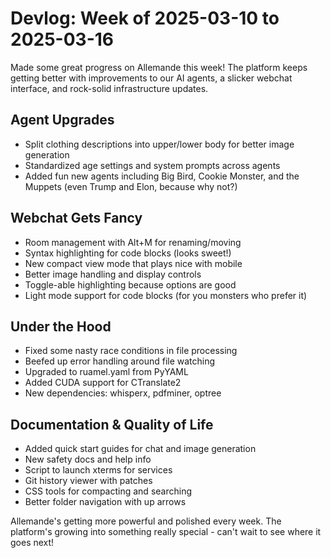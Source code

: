 # Devlog: Week of 2025-03-10 to 2025-03-16

Made some great progress on Allemande this week! The platform keeps getting better with improvements to our AI agents, a slicker webchat interface, and rock-solid infrastructure updates.

## Agent Upgrades
- Split clothing descriptions into upper/lower body for better image generation
- Standardized age settings and system prompts across agents
- Added fun new agents including Big Bird, Cookie Monster, and the Muppets (even Trump and Elon, because why not?)

## Webchat Gets Fancy
- Room management with Alt+M for renaming/moving
- Syntax highlighting for code blocks (looks sweet!)
- New compact view mode that plays nice with mobile
- Better image handling and display controls
- Toggle-able highlighting because options are good
- Light mode support for code blocks (for you monsters who prefer it)

## Under the Hood
- Fixed some nasty race conditions in file processing
- Beefed up error handling around file watching
- Upgraded to ruamel.yaml from PyYAML
- Added CUDA support for CTranslate2
- New dependencies: whisperx, pdfminer, optree

## Documentation & Quality of Life
- Added quick start guides for chat and image generation
- New safety docs and help info
- Script to launch xterms for services
- Git history viewer with patches
- CSS tools for compacting and searching
- Better folder navigation with up arrows

Allemande's getting more powerful and polished every week. The platform's growing into something really special - can't wait to see where it goes next!
